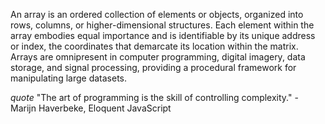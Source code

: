 
An array is an ordered collection of elements or objects, organized into rows, columns, or higher-dimensional structures. Each element within the array embodies equal importance and is identifiable by its unique address or index, the coordinates that demarcate its location within the matrix. Arrays are omnipresent in computer programming, digital imagery, data storage, and signal processing, providing a procedural framework for manipulating large datasets.

_quote_ "The art of programming is the skill of controlling complexity." - Marijn Haverbeke, Eloquent JavaScript

